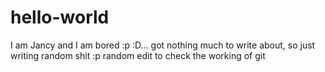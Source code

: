 # hello-world
I am Jancy and I am bored :p :D... got nothing much to write about, so just writing random shit :p
random edit to check the working of git
